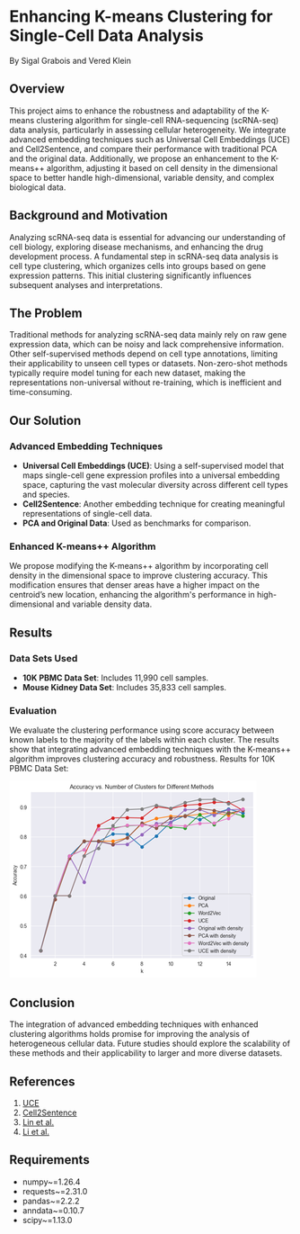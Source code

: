 # Enhancing K-means Clustering for Single-Cell Data Analysis

By Sigal Grabois and Vered Klein

## Overview

This project aims to enhance the robustness and adaptability of the K-means clustering algorithm for single-cell RNA-sequencing (scRNA-seq) data analysis, particularly in assessing cellular heterogeneity. We integrate advanced embedding techniques such as Universal Cell Embeddings (UCE) and Cell2Sentence, and compare their performance with traditional PCA and the original data. Additionally, we propose an enhancement to the K-means++ algorithm, adjusting it based on cell density in the dimensional space to better handle high-dimensional, variable density, and complex biological data.

## Background and Motivation

Analyzing scRNA-seq data is essential for advancing our understanding of cell biology, exploring disease mechanisms, and enhancing the drug development process. A fundamental step in scRNA-seq data analysis is cell type clustering, which organizes cells into groups based on gene expression patterns. This initial clustering significantly influences subsequent analyses and interpretations.

## The Problem

Traditional methods for analyzing scRNA-seq data mainly rely on raw gene expression data, which can be noisy and lack comprehensive information. Other self-supervised methods depend on cell type annotations, limiting their applicability to unseen cell types or datasets. Non-zero-shot methods typically require model tuning for each new dataset, making the representations non-universal without re-training, which is inefficient and time-consuming.

## Our Solution

### Advanced Embedding Techniques

- **Universal Cell Embeddings (UCE)**: Using a self-supervised model that maps single-cell gene expression profiles into a universal embedding space, capturing the vast molecular diversity across different cell types and species.
- **Cell2Sentence**: Another embedding technique for creating meaningful representations of single-cell data.
- **PCA and Original Data**: Used as benchmarks for comparison.

### Enhanced K-means++ Algorithm

We propose modifying the K-means++ algorithm by incorporating cell density in the dimensional space to improve clustering accuracy. This modification ensures that denser areas have a higher impact on the centroid’s new location, enhancing the algorithm's performance in high-dimensional and variable density data.

## Results

### Data Sets Used

- **10K PBMC Data Set**: Includes 11,990 cell samples.
- **Mouse Kidney Data Set**: Includes 35,833 cell samples.

### Evaluation

We evaluate the clustering performance using score accuracy between known labels to the majority of the labels within each cluster. The results show that integrating advanced embedding techniques with the K-means++ algorithm improves clustering accuracy and robustness.
Results for 10K PBMC Data Set:

![Accuracy vs. Number of Clusters for Different Methods](image.png)

## Conclusion

The integration of advanced embedding techniques with enhanced clustering algorithms holds promise for improving the analysis of heterogeneous cellular data. Future studies should explore the scalability of these methods and their applicability to larger and more diverse datasets.

## References

1. [UCE](https://www.biorxiv.org/content/10.1101/2023.11.28.568918v1.full)
2. [Cell2Sentence](https://www.biorxiv.org/content/10.1101/2023.09.11.557287v1)
3. [Lin et al.](https://academic.oup.com/nar/article/45/17/e156/4056711)
4. [Li et al.](https://academic.oup.com/nar/article/45/19/e166/4096349)

## Requirements

- numpy~=1.26.4
- requests~=2.31.0
- pandas~=2.2.2
- anndata~=0.10.7
- scipy~=1.13.0
